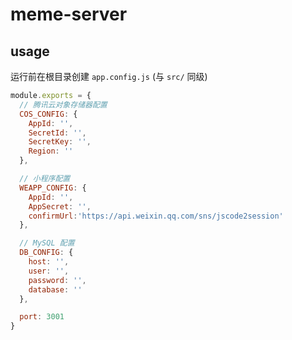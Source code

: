 # meme-server

## usage
运行前在根目录创建 `app.config.js` (与 `src/` 同级)
``` javascript
module.exports = {
  // 腾讯云对象存储器配置
  COS_CONFIG: {
    AppId: '',
    SecretId: '',
    SecretKey: '',
    Region: ''
  },

  // 小程序配置
  WEAPP_CONFIG: {
    AppId: '',
    AppSecret: '',
    confirmUrl:'https://api.weixin.qq.com/sns/jscode2session'
  },

  // MySQL 配置
  DB_CONFIG: {
    host: '',
    user: '',
    password: '',
    database: ''
  },

  port: 3001
}
```
